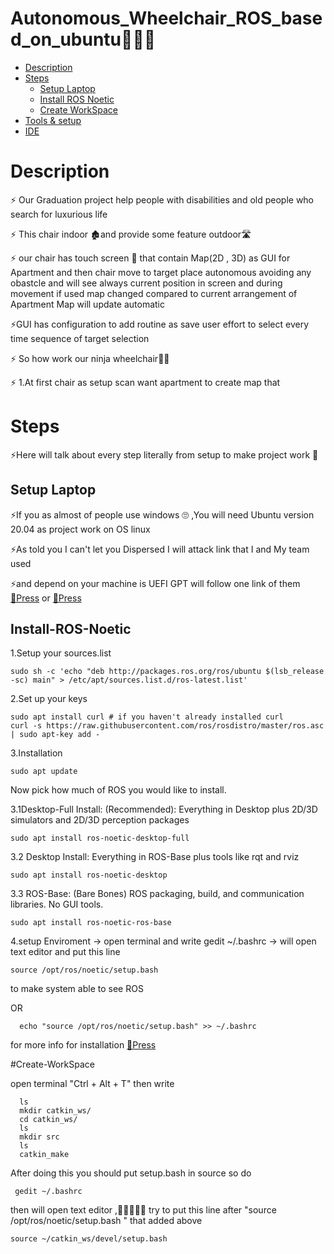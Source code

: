 # Autonomous_Wheelchair_ROS_based_on_ubuntu🦼🤖🔥

- [Description](#Description)
- [Steps](#Steps)
  - [Setup Laptop](#Setup-laptop)  
  - [Install ROS Noetic](#Install-ROS-Noetic)
  - [Create WorkSpace](#Create-WorkSpace)
- [Tools & setup](#Tools-&-setup)
- [IDE](#IDE)


# Description
<p> ⚡ Our Graduation project help people with disabilities and old people who search for luxurious life </p>
<p> ⚡ This chair indoor 🏚and provide some feature outdoor🛣 </p>
<p> ⚡ our chair has touch screen 📱 that contain Map(2D , 3D) as GUI for Apartment and then chair move to target place autonomous avoiding any obastcle and will see always current position in screen and during movement if used map changed compared to current arrangement of Apartment Map will update automatic   </p>
<p> ⚡GUI has configuration to add routine as save user effort to select every time sequence of target selection </p>
<p> ⚡ So how work our ninja wheelchair🐱‍👤  </p>
<p> ⚡ 1.At first chair as setup scan want apartment to create map that 
  
# Steps
<p>⚡Here will talk about every step literally from setup to make project work 🤩</p>

## Setup Laptop
<p> ⚡If you as almost of people use windows 🙄 ,You will need Ubuntu version 20.04 as project work on OS linux </p>
<p> ⚡As told you I can't let you Dispersed I will attack link that I and My team used  </p>
<p> ⚡and depend on your machine is  UEFI  GPT will follow one link of them <a href="https://www.youtube.com/watch?v=aKKdiqVHNqw" >🔗Press</a> or <a href="https://www.youtube.com/watch?v=-iSAyiicyQY&t=18s" >🔗Press</a> </p>

## Install-ROS-Noetic

<p> 1.Setup your sources.list

```console 
sudo sh -c 'echo "deb http://packages.ros.org/ros/ubuntu $(lsb_release -sc) main" > /etc/apt/sources.list.d/ros-latest.list'
```

<p> 2.Set up your keys

```console 
sudo apt install curl # if you haven't already installed curl
curl -s https://raw.githubusercontent.com/ros/rosdistro/master/ros.asc | sudo apt-key add -
```

<p> 3.Installation

```conole 
sudo apt update
```

<p>Now pick how much of ROS you would like to install.
<p> 3.1Desktop-Full Install: (Recommended): Everything in Desktop plus 2D/3D simulators and 2D/3D perception packages

```console
sudo apt install ros-noetic-desktop-full
```

<p> 3.2 Desktop Install: Everything in ROS-Base plus tools like rqt and rviz

```console
sudo apt install ros-noetic-desktop
```

<p> 3.3 ROS-Base: (Bare Bones) ROS packaging, build, and communication libraries. No GUI tools.

```console
sudo apt install ros-noetic-ros-base
```

<p> 4.setup Enviroment -> open terminal and write gedit ~/.bashrc -> will open text editor and put this line 

  ```console 
  source /opt/ros/noetic/setup.bash
  ```

  <p> to make system able to see ROS 

  OR 

  ```console 
    echo "source /opt/ros/noetic/setup.bash" >> ~/.bashrc
  ```
    
 <p> for more info for installation <a href="http://wiki.ros.org/noetic/Installation/Ubuntu" >🔗Press</a>

#Create-WorkSpace
   
<p> open terminal "Ctrl + Alt + T" then write
  
```console 
  ls 
  mkdir catkin_ws/
  cd catkin_ws/
  ls
  mkdir src
  ls
  catkin_make
```
  
<p>After doing this you should put setup.bash in source so do 
  
 ```console 
  gedit ~/.bashrc 
  ```
  
  then will open text editor ,👀️👀️👀️👀️👀️ try to put this line after  "source /opt/ros/noetic/setup.bash " that added above 
  
  ```console 
  source ~/catkin_ws/devel/setup.bash
  ```
  
  
  
 
 
